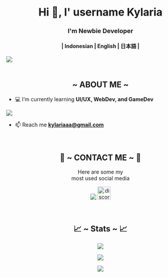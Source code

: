 <h1 align="center">Hi 👋, I' username Kylaria</h1>
<h3 align="center">I'm Newbie Developer</h3>
<h4 align="center">| Indonesian | English | 日本語 |</h4>
<img src="https://cdn.donmai.us/original/07/ae/07aeeca3a430d149e1feef495e0b5de1.gif">
<br><br>

<div>
  <h2 align="center">  ~ ABOUT ME ~  </h2>
</div>

- 💻 I’m currently learning **UI/UX, WebDev, and GameDev**
<a>
  <img src="https://welcometoux.com/wp-content/uploads/2019/12/gif.gif">
  </a>

- 📫 Reach me **kylariaaa@gmail.com**

<br>
<h2 align="center"> 📝 ~ CONTACT ME ~ 📝 </h2>

<p align="center">Here are some my <br>
most used social media</p>

<p align="center">
  <a href="https://www.instagram.com/kylaria.cmo3/" target="_blank"><img src="https://img.shields.io/badge/-kylaria.cmo3_-ocean?&style=for-the-badge&logo=Instagram&logoColor=white"/></a>
    <a href= 'https://discord.gg/weNn4wjH'>
      <img src="https://img.shields.io/static/v1?message=Discord&logo=discord&label=&color=7289DA&logoColor=white&labelColor=&style=for-the-badge" height="35" alt="discord logo" />
    </a>
</p>
</div>
<br>
<h2 align="center"> 📈 ~ Stats ~ 📈 </h2>

<p align="center">
  <a href="https://github.com/kylariaaa"><img src="https://github-readme-stats.vercel.app/api?username=kylariaaa&theme=tokyonight&show_icons=true"/></a>
</p>

<p align="center">
  <a href="https://github.com/kylariaaa"><img src="https://github-readme-streak-stats.herokuapp.com/?user=kylariaaa&theme=tokyonight&hide_border=false&properties=background&border=%239611C5FF" /><a>
</p>
    
<p align="center">
  <a href="https://github.com/kylariaaa"><img src="https://github-profile-trophy.vercel.app/?username=kylariaaa&theme=radical&margin-w=20&no-bg=true&no-frame=false" /><a>
</p>

